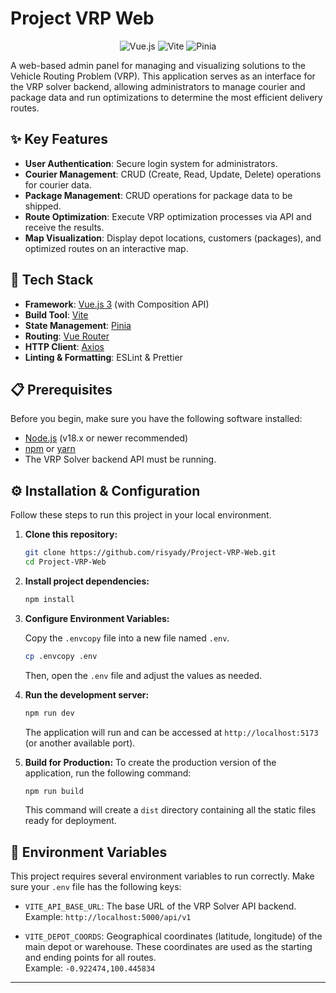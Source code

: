 # Project VRP Web

<p align="center">
  <img src="https://img.shields.io/badge/Vue.js-35495E?style=for-the-badge&logo=vue.js&logoColor=4FC08D" alt="Vue.js">
  <img src="https://img.shields.io/badge/Vite-646CFF?style=for-the-badge&logo=vite&logoColor=white" alt="Vite">
  <img src="https://img.shields.io/badge/Pinia-FFD859?style=for-the-badge&logo=vuedotjs&logoColor=black" alt="Pinia">
</p>

A web-based admin panel for managing and visualizing solutions to the Vehicle Routing Problem (VRP). This application serves as an interface for the VRP solver backend, allowing administrators to manage courier and package data and run optimizations to determine the most efficient delivery routes.

## ✨ Key Features

- **User Authentication**: Secure login system for administrators.
- **Courier Management**: CRUD (Create, Read, Update, Delete) operations for courier data.
- **Package Management**: CRUD operations for package data to be shipped.
- **Route Optimization**: Execute VRP optimization processes via API and receive the results.
- **Map Visualization**: Display depot locations, customers (packages), and optimized routes on an interactive map.

## 🚀 Tech Stack

- **Framework**: [Vue.js 3](https://vuejs.org/) (with Composition API)
- **Build Tool**: [Vite](https://vitejs.dev/)
- **State Management**: [Pinia](https://pinia.vuejs.org/)
- **Routing**: [Vue Router](https://router.vuejs.org/)
- **HTTP Client**: [Axios](https://axios-http.com/)
- **Linting & Formatting**: ESLint & Prettier

## 📋 Prerequisites

Before you begin, make sure you have the following software installed:
- [Node.js](https://nodejs.org/en/) (v18.x or newer recommended)
- [npm](https://www.npmjs.com/) or [yarn](https://yarnpkg.com/)
- The VRP Solver backend API must be running.

## ⚙️ Installation & Configuration

Follow these steps to run this project in your local environment.

1.  **Clone this repository:**
    ```bash
    git clone https://github.com/risyady/Project-VRP-Web.git
    cd Project-VRP-Web
    ```

2.  **Install project dependencies:**
    ```bash
    npm install
    ```

3.  **Configure Environment Variables:**

    Copy the `.envcopy` file into a new file named `.env`.
    ```bash
    cp .envcopy .env
    ```
    Then, open the `.env` file and adjust the values as needed.

4.  **Run the development server:**
    ```bash
    npm run dev
    ```
    The application will run and can be accessed at `http://localhost:5173` (or another available port).

5.  **Build for Production:**
    To create the production version of the application, run the following command:
    ```bash
    npm run build
    ```
    This command will create a `dist` directory containing all the static files ready for deployment.

## 📄 Environment Variables

This project requires several environment variables to run correctly. Make sure your `.env` file has the following keys:

- `VITE_API_BASE_URL`: The base URL of the VRP Solver API backend.
  Example: `http://localhost:5000/api/v1`

- `VITE_DEPOT_COORDS`: Geographical coordinates (latitude, longitude) of the main depot or warehouse. These coordinates are used as the starting and ending points for all routes.  
  Example: `-0.922474,100.445834`

---